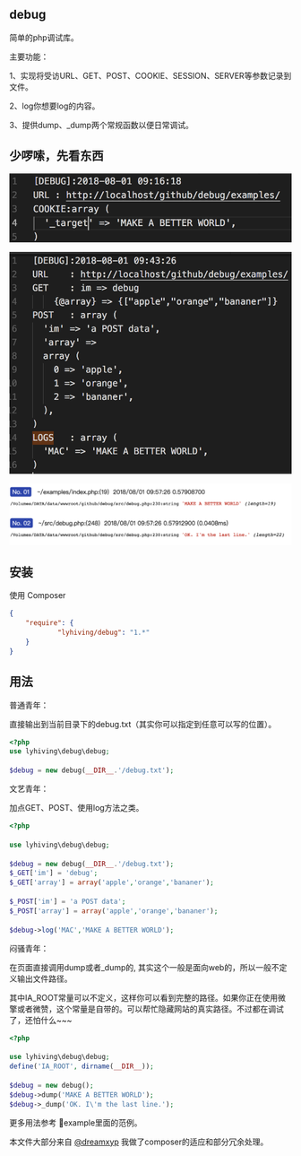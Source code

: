 ## debug

简单的php调试库。

主要功能：

1、实现将受访URL、GET、POST、COOKIE、SESSION、SERVER等参数记录到文件。

2、log你想要log的内容。

3、提供dump、_dump两个常规函数以便日常调试。


## 少啰嗦，先看东西

![最简单版本](https://raw.githubusercontent.com/lyhiving/debug/master/examples/image/1.png)

![综合使用](https://raw.githubusercontent.com/lyhiving/debug/master/examples/image/2.png)

![web调试用](https://raw.githubusercontent.com/lyhiving/debug/master/examples/image/3.png)

## 安装

使用 Composer

```json
{
    "require": {
            "lyhiving/debug": "1.*"
    }
}
```

## 用法

普通青年：

直接输出到当前目录下的debug.txt（其实你可以指定到任意可以写的位置）。

```php
<?php
use lyhiving\debug\debug;

$debug = new debug(__DIR__.'/debug.txt');
```

文艺青年：

加点GET、POST、使用log方法之类。

```php
<?php

use lyhiving\debug\debug;

$debug = new debug(__DIR__.'/debug.txt');
$_GET['im'] = 'debug';
$_GET['array'] = array('apple','orange','bananer');

$_POST['im'] = 'a POST data';
$_POST['array'] = array('apple','orange','bananer');

$debug->log('MAC','MAKE A BETTER WORLD');
```


闷骚青年：

在页面直接调用dump或者_dump的, 其实这个一般是面向web的，所以一般不定义输出文件路径。

其中IA_ROOT常量可以不定义，这样你可以看到完整的路径。如果你正在使用微擎或者微赞，这个常量是自带的。可以帮忙隐藏网站的真实路径。不过都在调试了，还怕什么~~~


```php
<?php

use lyhiving\debug\debug;
define('IA_ROOT', dirname(__DIR__));

$debug = new debug();
$debug->dump('MAKE A BETTER WORLD');
$debug->_dump('OK. I\'m the last line.');
```

更多用法参考 example里面的范例。

本文件大部分来自 [@dreamxyp](https://github.com/dreamxyp)  我做了composer的适应和部分冗余处理。